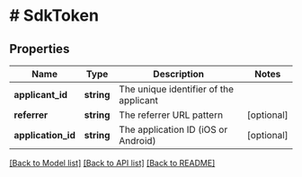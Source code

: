 # # SdkToken

## Properties

Name | Type | Description | Notes
------------ | ------------- | ------------- | -------------
**applicant_id** | **string** | The unique identifier of the applicant | 
**referrer** | **string** | The referrer URL pattern | [optional] 
**application_id** | **string** | The application ID (iOS or Android) | [optional] 

[[Back to Model list]](../../README.md#documentation-for-models) [[Back to API list]](../../README.md#documentation-for-api-endpoints) [[Back to README]](../../README.md)


